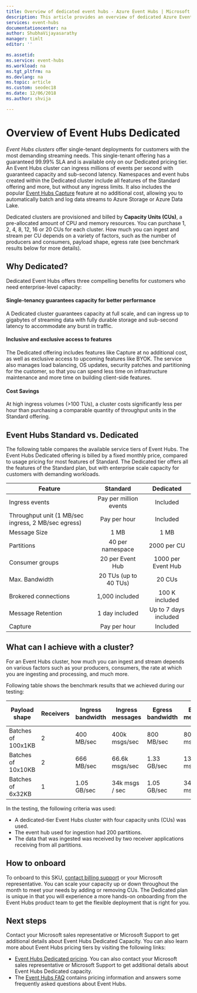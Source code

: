 ```yaml
---
title: Overview of dedicated event hubs - Azure Event Hubs | Microsoft Docs
description: This article provides an overview of dedicated Azure Event Hubs, which offers single-tenant deployments of event hubs.  
services: event-hubs
documentationcenter: na
author: ShubhaVijayasarathy
manager: timlt
editor: ''

ms.assetid:
ms.service: event-hubs
ms.workload: na
ms.tgt_pltfrm: na
ms.devlang: na
ms.topic: article
ms.custom: seodec18
ms.date: 12/06/2018
ms.author: shvija

---
```

# Overview of Event Hubs Dedicated

*Event Hubs clusters* offer single-tenant deployments for customers with the most demanding streaming needs. This single-tenant offering has a guaranteed 99.99% SLA and is available only on our Dedicated pricing tier. An Event Hubs cluster can ingress millions of events per second with guaranteed capacity and sub-second latency. Namespaces and event hubs created within the Dedicated cluster include all features of the Standard offering and more, but without any ingress limits. It also includes the popular [Event Hubs Capture](event-hubs-capture-overview.md) feature at no additional cost, allowing you to automatically batch and log data streams to Azure Storage or Azure Data Lake. 

Dedicated clusters are provisioned and billed by **Capacity Units (CUs)**, a pre-allocated amount of CPU and memory resources. You can purchase 1, 2, 4, 8, 12, 16 or 20 CUs for each cluster. How much you can ingest and stream per CU depends on a variety of factors, such as the number of producers and consumers, payload shape, egress rate (see benchmark results below for more details). 

## Why Dedicated?

Dedicated Event Hubs offers three compelling benefits for customers who need enterprise-level capacity:

#### Single-tenancy guarantees capacity for better performance

A Dedicated cluster guarantees capacity at full scale, and can ingress up to gigabytes of streaming data with fully durable storage and sub-second latency to accommodate any burst in traffic. 

#### Inclusive and exclusive access to features 
The Dedicated offering includes features like Capture at no additional cost, as well as exclusive access to upcoming features like BYOK. The service also manages load balancing, OS updates, security patches and partitioning for the customer, so that you can spend less time on infrastructure maintenance and more time on building client-side features.  

#### Cost Savings
At high ingress volumes (>100 TUs), a cluster costs significantly less per hour than purchasing a comparable quantity of throughput units in the Standard offering.


## Event Hubs Standard vs. Dedicated

The following table compares the available service tiers of Event Hubs. The Event Hubs Dedicated offering is billed by a fixed monthly price, compared to usage pricing for most features of Standard. The Dedicated tier offers all the features of the Standard plan, but with enterprise scale capacity for customers with demanding workloads. 

| Feature | Standard | Dedicated |
| --- |:---:|:---:|
| Ingress events | Pay per million events | Included |
| Throughput unit (1 MB/sec ingress, 2 MB/sec egress) | Pay per hour | Included |
| Message Size | 1 MB | 1 MB |
| Partitions | 40 per namespace | 2000 per CU |
| Consumer groups | 20 per Event Hub | 1000 per Event Hub |
| Max. Bandwidth | 20 TUs (up to 40 TUs)	| 20 CUs |
| Brokered connections | 1,000 included | 100 K included |
| Message Retention | 1 day included | Up to 7 days included |
| Capture | Pay per hour | Included |

## What can I achieve with a cluster?

For an Event Hubs cluster, how much you can ingest and stream depends on various factors such as your producers, consumers, the rate at which you are ingesting and processing, and much more. 

Following table shows the benchmark results that we achieved during our testing:

| Payload shape | Receivers | Ingress bandwidth| Ingress messages | Egress bandwidth | Egress messages | Total TUs | TUs per CU |
| ------------- | --------- | ---------------- | ------------------ | ----------------- | ------------------- | --------- | ---------- |
| Batches of 100x1KB | 2 | 400 MB/sec | 400k msgs/sec | 800 MB/sec | 800k msgs/sec | 400 TUs | 100 TUs | 
| Batches of 10x10KB | 2 | 666 MB/sec | 66.6k msgs/sec | 1.33 GB/sec | 133k msgs/sec | 666 TUs | 166 TUs |
| Batches of 6x32KB | 1 | 1.05 GB/sec | 34k msgs / sec | 1.05 GB/sec | 34k msgs/sec | 1000 TUs | 250 TUs |

In the testing, the following criteria was used:

- A dedicated-tier Event Hubs cluster with four capacity units (CUs) was used. 
- The event hub used for ingestion had 200 partitions. 
- The data that was ingested was received by two receiver applications receiving from all partitions.

## How to onboard

To onboard to this SKU, [contact billing support](https://ms.portal.azure.com/#create/Microsoft.Support) or your Microsoft representative. You can scale your capacity up or down throughout the month to meet your needs by adding or removing CUs. The Dedicated plan is unique in that you will experience a more hands-on onboarding from the Event Hubs product team to get the flexible deployment that is right for you. 

## Next steps

Contact your Microsoft sales representative or Microsoft Support to get additional details about Event Hubs Dedicated Capacity. You can also learn more about Event Hubs pricing tiers by visiting the following links:

- [Event Hubs Dedicated pricing](https://azure.microsoft.com/pricing/details/event-hubs/). You can also contact your Microsoft sales representative or Microsoft Support to get additional details about Event Hubs Dedicated capacity.
- The [Event Hubs FAQ](event-hubs-faq.md) contains pricing information and answers some frequently asked questions about Event Hubs.
